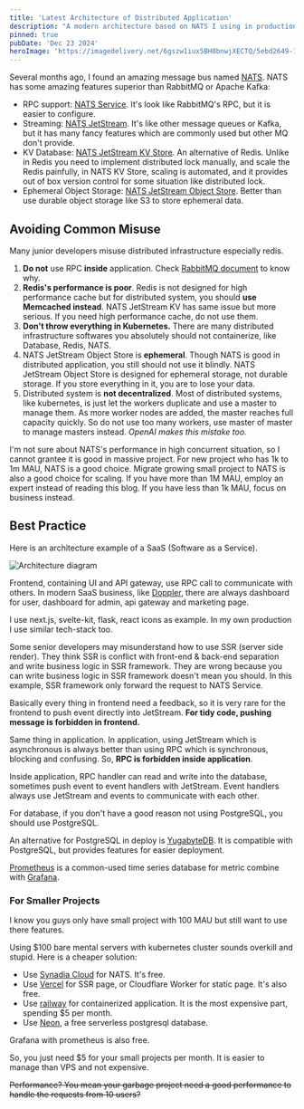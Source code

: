 ```yaml
---
title: 'Latest Architecture of Distributed Application'
description: "A modern architecture based on NATS I using in production. It's excellent for middle to large projects."
pinned: true
pubDate: 'Dec 23 2024'
heroImage: 'https://imagedelivery.net/6gszw1iux5BH0bnwjXECTQ/5ebd2649-12d9-4b1f-6684-0477f1215300/small'
---
```


Several months ago, I found an amazing message bus named [NATS](https://nats.io/). NATS has some amazing features superior than RabbitMQ or Apache Kafka:

- RPC support: [NATS Service](https://www.youtube.com/watch?v=AiUazlrtgyU&t=449s&pp=ygUMTkFUUyBzZXJ2aWNl). It's look like RabbitMQ's RPC, but it is easier to configure.
- Streaming: [NATS JetStream](https://docs.nats.io/nats-concepts/jetstream). It's like other message queues or Kafka, but it has many fancy features which are commonly used but other MQ don't provide.
- KV Database: [NATS JetStream KV Store](https://docs.nats.io/nats-concepts/jetstream/key-value-store). An alternative of Redis. Unlike in Redis you need to implement distributed lock manually, and scale the Redis painfully, in NATS KV Store, scaling is automated, and it provides out of box version control for some situation like distributed lock.
- Ephemeral Object Storage: [NATS JetStream Object Store](https://docs.nats.io/nats-concepts/jetstream/obj_store). Better than use durable object storage like S3 to store ephemeral data. 

## Avoiding Common Misuse

Many junior developers misuse distributed infrastructure especially redis. 

1. **Do not** use RPC **inside** application. Check [RabbitMQ document](https://www.rabbitmq.com/tutorials/tutorial-six-javascript#a-note-on-rpc) to know why.
2. **Redis's performance is poor**. Redis is not designed for high performance cache but for distributed system, you should **use Memcached instead**. NATS JetStream KV has same issue but more serious. If you need high performance cache, do not use them.
3. **Don't throw everything in Kubernetes.** There are many distributed infrastructure softwares you absolutely should not containerize, like Database, Redis, NATS. 
4. NATS JetStream Object Store is **ephemeral**. Though NATS is good in distributed application, you still should not use it blindly. NATS JetStream Object Store is designed for ephemeral storage, not durable storage. If you store everything in it, you are to lose your data.
5. Distributed system is **not decentralized**. Most of distributed systems, like kubernetes, is just let the workers duplicate and use a master to manage them. As more worker nodes are added, the master reaches full capacity quickly. So do not use too many workers, use master of master to manage masters instead. *OpenAI makes this mistake too.*

I'm not sure about NATS's performance in high concurrent situation, so I cannot grantee it is good in massive project. For new project who has 1k to 1m MAU, NATS is a good choice. Migrate growing small project to NATS is also a good choice for scaling. If you have more than 1M MAU, employ an expert instead of reading this blog. If you have less than 1k MAU, focus on business instead.

## Best Practice

Here is an architecture example of a SaaS (Software as a Service). 

![Architecture diagram](https://imagedelivery.net/6gszw1iux5BH0bnwjXECTQ/6337fb81-6480-4090-4c13-589eaf8c9000/public)

Frontend, containing UI and API gateway, use RPC call to communicate with others. In modern SaaS business, like [Doppler](https://www.doppler.com/), there are always dashboard for user, dashboard for admin, api gateway and marketing page. 

I use next.js, svelte-kit, flask, react icons as example. In my own production I use similar tech-stack too. 

Some senior developers may misunderstand how to use SSR (server side render). They think SSR is conflict with front-end & back-end separation and write business logic in SSR framework. They are wrong because you can write business logic in SSR framework doesn't mean you should. In this example, SSR framework only forward the request to NATS Service.

Basically every thing in frontend need a feedback, so it is very rare for the frontend to push event directly into JetStream. **For tidy code, pushing message is forbidden in frontend.**

Same thing in application. In application, using JetStream which is asynchronous is always better than using RPC which is synchronous, blocking and confusing. So, **RPC is forbidden inside application**.

Inside application, RPC handler can read and write into the database, sometimes push event to event handlers with JetStream. Event handlers always use JetStream and events to communicate with each other.

For database, if you don't have a good reason not using PostgreSQL, you should use PostgreSQL. 

An alternative for PostgreSQL in deploy is [YugabyteDB](https://www.yugabyte.com/). It is compatible with PostgreSQL, but provides features for easier deployment. 

[Prometheus](https://prometheus.io/) is a common-used time series database for metric combine with [Grafana](https://grafana.com/).

### For Smaller Projects

I know you guys only have small project with 100 MAU but still want to use there features.

Using $100 bare mental servers with kubernetes cluster sounds overkill and stupid. Here is a cheaper solution:

- Use [Synadia Cloud](https://www.synadia.com/) for NATS. It's free.
- Use [Vercel](https://vercel.com/) for SSR page, or Cloudflare Worker for static page. It's also free.
- Use [railway](https://railway.com/) for containerized application. It is the most expensive part, spending $5 per month.
- Use [Neon](https://neon.tech/), a free serverless postgresql database.

Grafana with prometheus is also free.

So, you just need $5 for your small projects per month. It is easier to manage than VPS and not expensive. 

~~Performance? You mean your garbage project need a good performance to handle the requests from 10 users?~~